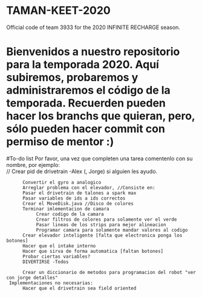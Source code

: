 # TAMAN-KEET-2020
Official code of team 3933 for the 2020 INFINITE RECHARGE season.
# Bienvenidos a nuestro repositorio para la temporada 2020. Aquí subiremos, probaremos y administraremos el código de la temporada. Recuerden pueden hacer los branchs que quieran, pero, sólo pueden hacer commit con permiso de mentor :)

#To-do list
Por favor, una vez que completen una tarea comentenlo con su nombre, por ejemplo:  
// Crear pid de drivetrain -Alex (, Jorge) si alguien les ayudo.

          Convertir el gyro a analogico
          Arreglar problema con el elevador, //Consiste en:
          Pasar el drivetrain de talones a spark max
          Pasar variables de ids a ids correctos
          Crear el MoveDisk.java //Disco de colores
          Terminar imlementacion de camara
               Crear codigo de la camara
               Crear filtros de colores para solamente ver el verde 
               Pasar lineas de los strips para mejor alineacion
               Programar camara para solamente mandar valores al codigo
          Crear elevador inteligente [falta que electronica ponga los botones]
          Hacer que el intake interno
          Hacer que sirva de forma automatica [faltan botones]
          Probar ciertas variables?
          DIVERTIRSE -Todos

          Crear un diccionario de metodos para programacion del robot "ver con jorge detalles"
     Implementaciones no necesarias:
          Hacer que el drivetrain sea field oriented
